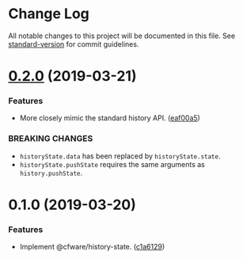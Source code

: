 # Change Log

All notable changes to this project will be documented in this file. See [standard-version](https://github.com/conventional-changelog/standard-version) for commit guidelines.

# [0.2.0](https://github.com/cfware/history-state/compare/v0.1.0...v0.2.0) (2019-03-21)


### Features

* More closely mimic the standard history API. ([eaf00a5](https://github.com/cfware/history-state/commit/eaf00a5))


### BREAKING CHANGES

* `historyState.data` has been replaced by
`historyState.state`.
* `historyState.pushState` requires the same arguments as
`history.pushState`.



# 0.1.0 (2019-03-20)


### Features

* Implement @cfware/history-state. ([c1a6129](https://github.com/cfware/history-state/commit/c1a6129))
